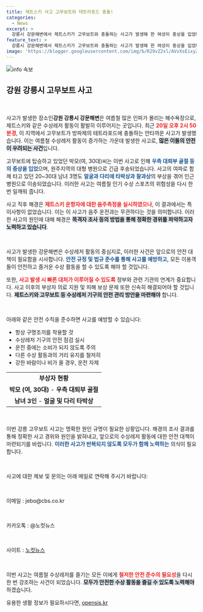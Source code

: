 ```yaml
---
title: 제트스키 사고 고무보트와 테트라포드 충돌!
categories:
  - News
excerpt: >
  강릉시 강문해변에서 제트스키가 고무보트와 충돌하는 사고가 발생해 한 여성이 중상을 입었다. 동승자들도 부상을 당하며 인근 병원으로 이송됐다. 해경은 사고 원인 조사에 나섰다. 사고의 전말을 알고 싶다면 클릭하세요!
feature_text: >
  강릉시 강문해변에서 제트스키가 고무보트와 충돌하는 사고가 발생해 한 여성이 중상을 입었다. 동승자들도 부상을 당하며 인근 병원으로 이송됐다. 해경은 사고 원인 조사에 나섰다. 사고의 전말을 알고 싶다면 클릭하세요!
image: 'https://blogger.googleusercontent.com/img/b/R29vZ2xl/AVvXsEixyZcFfHzMRdzZMjFBmAUKJYCLCGyLL1o632UiGVXcaFdKo_bkvkuCioo0uUKlGfBVcT3P84aROyZIXSBEx3Aw5nCQ3pTgDom1WDC4m8eifvWiAmWEEVb4x6G_l8C0QH225ldMjyaFvpxGEBGNO37VmDTDMHGhJPq73UglMfDca1-0aw/s1600/blogspot.png'
---
```


<p><img src="https://blogger.googleusercontent.com/img/b/R29vZ2xl/AVvXsEixyZcFfHzMRdzZMjFBmAUKJYCLCGyLL1o632UiGVXcaFdKo_bkvkuCioo0uUKlGfBVcT3P84aROyZIXSBEx3Aw5nCQ3pTgDom1WDC4m8eifvWiAmWEEVb4x6G_l8C0QH225ldMjyaFvpxGEBGNO37VmDTDMHGhJPq73UglMfDca1-0aw/s1600/blogspot.png" alt="info 속보" /></p>

<h2 data-ke-size="size26">강원 강릉시 고무보트 사고</h2>

<p data-ke-size="size16">&nbsp;</p>

<p>사고가 발생한 장소인<strong><b>강원 강릉시 강문해변</b></strong>은 여름철 많은 인파가 몰리는 해수욕장으로, 제트스키와 같은 수상레저 활동이 활발히 이루어지는 곳입니다. 최근 <b><span style="color: #ee2323;">20일 오후 2시 50분경</span></b>, 이 지역에서 고무보트가 방파제의 테트라포드에 충돌하는 안타까운 사고가 발생했습니다. 이는 여름철 수상레저 활동이 증가하는 가운데 발생한 사고로, <b><span style="background-color: #21538527;">많은 이들의 안전이 우려되는 사건</span></b>입니다.</p>

<p>고무보트에 탑승하고 있었던 박모(여, 30대)씨는 이번 사고로 인해 <b><span style="color: #1a5490;">우측 대퇴부 골절 등의 중상을 입었</span></b>으며, 원주지역의 대형 병원으로 긴급 후송되었습니다. 사고의 여파로 함께 타고 있던 20~30대 남녀 3명도 <b><span style="color: #1a5490;">얼굴과 다리에 타박상과 찰과상</span></b>의 부상을 겪어 인근 병원으로 이송되었습니다. 이러한 사고는 여름철 인기 수상 스포츠의 위험성을 다시 한 번 일깨워 줍니다.</p>

<p>사고 직후 해경은 <b><span style="color: #ee2323;">제트스키 운항자에 대한 음주측정을 실시하였으나</span></b>, 이 결과에서는 특이사항이 없었습니다. 이는 이 사고가 음주 운전과는 무관하다는 것을 의미합니다. 이러한 사고의 원인에 대해 해경은 <b><span style="background-color: #21538527;">목격자 조사 등의 방법을 통해 정확한 경위를 파악하고자 노력하고 있습니다</span></b>.</p>

<p data-ke-size="size16">&nbsp;</p>

<p>사고가 발생한 강문해변은 수상레저 활동의 중심지로, 이러한 사건은 앞으로의 안전 대책이 필요함을 시사합니다. <b><span style="color: #1a5490;">안전 규정 및 법규 준수를 통해 사고를 예방하고,</span></b> 모든 이용객들이 안전하고 즐거운 수상 활동을 할 수 있도록 해야 할 것입니다. </p>

<p>또한, <b><span style="color: #ee2323;">사고 발생 시 빠른 대처가 이루어질 수 있도록</span></b> 정부와 관련 기관의 연계가 중요합니다. 사고 이후의 부상자 의료 지원 및 피해 보상 문제 또한 신속히 해결되어야 할 것입니다. <b><span style="background-color: #21538527;">제트스키와 고무보트 등 수상레저 기구의 안전 관리 방안을 마련해야</span></b> 합니다. </p>

<p data-ke-size="size16">&nbsp;</p>

<p>아래와 같은 안전 수칙을 준수하면 사고를 예방할 수 있습니다:</p>

<ul>
  <li>항상 구명조끼를 착용할 것</li>
  <li>수상레저 기구의 안전 점검 실시</li>
  <li>운전 중에는 소비가 되지 않도록 주의</li>
  <li>다른 수상 활동과의 거리 유지를 철저히</li>
  <li>강한 바람이나 비가 올 경우, 운전 자제</li>
</ul>

<table style="width:100%;">
<tr>
  <td style="text-align: center; height: 17px;"><b>부상자 현황</b></td>
</tr>
<tr>
  <td style="text-align: center; height: 17px;"><b>박모 (여, 30대)</b> - <b>우측 대퇴부 골절</b></td>
</tr>
<tr>
  <td style="text-align: center; height: 17px;"><b>남녀 3인</b> - <b>얼굴 및 다리 타박상</b></td>
</tr>
</table>

<p data-ke-size="size16">&nbsp;</p>

<p>이번 강릉 고무보트 사고는 명확한 원인 규명이 필요한 상황입니다. 해경의 조사 결과를 통해 정확한 사고 경위와 원인을 밝혀내고, 앞으로의 수상레저 활동에 대한 안전 대책이 마련되기를 바랍니다. <b><span style="color: #1a5490;">이러한 사고가 반복되지 않도록 모두가 함께 노력하는</span></b> 의식이 필요합니다. </p>

<p data-ke-size="size16">&nbsp;</p>

<p>사고에 대한 제보 및 문의는 아래 메일로 연락해 주시기 바랍니다: </p>

<p data-ke-size="size16">&nbsp;</p>

<p>이메일 : jebo@cbs.co.kr </p>

<p data-ke-size="size16">&nbsp;</p>

<p>카카오톡 : @노컷뉴스 </p>

<p data-ke-size="size16">&nbsp;</p>

<p>사이트 : <a href="https://url.kr/b71afn">노컷뉴스</a> </p>

<p data-ke-size="size16">&nbsp;</p>

<p>이번 사고는 여름철 수상레저를 즐기는 모든 이에게 <b><span style="color: #ee2323;">철저한 안전 준수의 필요성</span></b>을 다시 한 번 강조하는 사건이 되었습니다. <b><span style="background-color: #21538527;">모두가 안전한 수상 활동을 즐길 수 있도록 노력해야</span></b> 하겠습니다.</p>
유용한 생활 정보가 필요하시다면, <a href="https://opensis.kr" rel="dofollow">opensis.kr</a>


